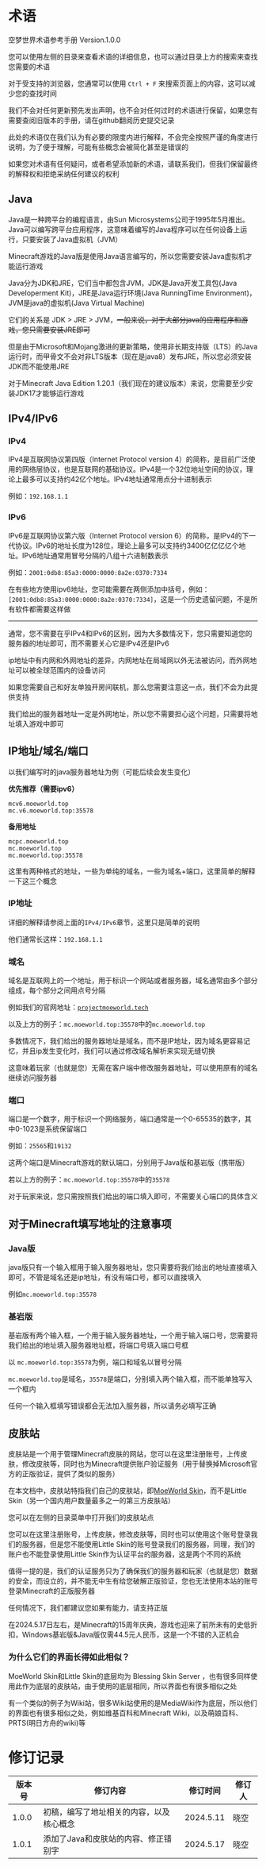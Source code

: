# 术语
空梦世界术语参考手册 Version.1.0.0

您可以使用左侧的目录来查看术语的详细信息，也可以通过目录上方的搜索来查找您需要的术语

对于受支持的浏览器，您通常可以使用 `Ctrl + F` 来搜索页面上的内容，这可以减少您的查找时间

我们不会对任何更新预先发出声明，也不会对任何过时的术语进行保留，如果您有需要查阅旧版本的手册，请在github翻阅历史提交记录

此处的术语仅在我们认为有必要的限度内进行解释，不会完全按照严谨的角度进行说明，为了便于理解，可能有些概念会被简化甚至是错误的

如果您对术语有任何疑问，或者希望添加新的术语，请联系我们，但我们保留最终的解释权和拒绝采纳任何建议的权利

## Java
Java是一种跨平台的编程语言，由Sun Microsystems公司于1995年5月推出。Java可以编写跨平台应用程序，这意味着编写的Java程序可以在任何设备上运行，只要安装了Java虚拟机（JVM）

Minecraft游戏的Java版是使用Java语言编写的，所以您需要安装Java虚拟机才能运行游戏

Java分为JDK和JRE，它们当中都包含JVM，JDK是Java开发工具包(Java Developerment Kit)，JRE是Java运行环境(Java RunningTime Environment)，JVM是java的虚拟机(Java Virtual Machine)

它们的关系是 JDK > JRE > JVM，~~一般来说，对于大部分java的应用程序和游戏，您只需要安装JRE即可~~

但是由于Microsoft和Mojang激进的更新策略，使用非长期支持版（LTS）的Java运行时，而甲骨文不会对非LTS版本（现在是java8）发布JRE，所以您必须安装JDK而不能使用JRE

对于Minecraft Java Edition 1.20.1（我们现在的建议版本）来说，您需要至少安装JDK17才能够运行游戏

## IPv4/IPv6
### IPv4
IPv4是互联网协议第四版（Internet Protocol version 4）的简称，是目前广泛使用的网络层协议，也是互联网的基础协议。IPv4是一个32位地址空间的协议，理论上最多可以支持约42亿个地址。IPv4地址通常用点分十进制表示

例如：`192.168.1.1`

### IPv6
IPv6是互联网协议第六版（Internet Protocol version 6）的简称，是IPv4的下一代协议。IPv6的地址长度为128位，理论上最多可以支持约3400亿亿亿亿个地址。IPv6地址通常用冒号分隔的八组十六进制数表示

例如：`2001:0db8:85a3:0000:0000:8a2e:0370:7334`

在有些地方使用ipv6地址，您可能需要在两侧添加中括号，例如：`[2001:0db8:85a3:0000:0000:8a2e:0370:7334]`，这是一个历史遗留问题，不是所有软件都需要这样做

---
通常，您不需要在乎IPv4和IPv6的区别，因为大多数情况下，您只需要知道您的服务器的地址即可，而不需要关心它是IPv4还是IPv6

ip地址中有内网和外网地址的差异，内网地址在局域网以外无法被访问，而外网地址可以被全球范围内的设备访问

如果您需要自己和好友单独开房间联机，那么您需要注意这一点，我们不会为此提供支持

我们给出的服务器地址一定是外网地址，所以您不需要担心这个问题，只需要将地址填入游戏中即可

## IP地址/域名/端口
以我们编写时的java服务器地址为例（可能后续会发生变化）

**优先推荐（需要ipv6）**
```plaintext
mcv6.moeworld.top
mc.v6.moeworld.top:35578
```

**备用地址**
```plaintext
mcpc.moeworld.top
mc.moeworld.top
mc.moeworld.top:35578
```

这里有两种格式的地址，一些为单纯的域名，一些为域名+端口，这里简单的解释一下这三个概念

### IP地址
详细的解释请参阅上面的`IPv4/IPv6`章节，这里只是简单的说明

他们通常长这样：`192.168.1.1`

### 域名
域名是互联网上的一个地址，用于标识一个网站或者服务器，域名通常由多个部分组成，每个部分之间用点号分隔

例如我们的官网地址：[`projectmoeworld.tech`](https://project.moeworld.tech)

以及上方的例子：`mc.moeworld.top:35578`中的`mc.moeworld.top`

多数情况下，我们给出的服务器地址是域名，而不是IP地址，因为域名更容易记忆，并且ip发生变化时，我们可以通过修改域名解析来实现无缝切换

这意味着玩家（也就是您）无需在客户端中修改服务器地址，可以使用原有的域名继续访问服务器

### 端口
端口是一个数字，用于标识一个网络服务，端口通常是一个0-65535的数字，其中0-1023是系统保留端口

例如：`25565`和`19132`

这两个端口是Minecraft游戏的默认端口，分别用于Java版和基岩版（携带版）

若以上方的例子：`mc.moeworld.top:35578`中的`35578`

对于玩家来说，您只需按照我们给出的端口填入即可，不需要关心端口的具体含义

## 对于Minecraft填写地址的注意事项
### Java版
java版只有一个输入框用于输入服务器地址，您只需要将我们给出的地址直接填入即可，不管是域名还是ip地址，有没有端口号，都可以直接填入

例如`mc.moeworld.top:35578`

### 基岩版
基岩版有两个输入框，一个用于输入服务器地址，一个用于输入端口号，您需要将我们给出的地址填入服务器地址框，将端口号填入端口号框

以 `mc.moeworld.top:35578`为例，端口和域名以冒号分隔

`mc.moeworld.top`是域名，`35578`是端口，分别填入两个输入框，而不能单独写入一个框内

任何一个输入框填写错误都会无法加入服务器，所以请务必填写正确

## 皮肤站
皮肤站是一个用于管理Minecraft皮肤的网站，您可以在这里注册账号，上传皮肤，修改皮肤等，同时也为Minecraft提供账户验证服务（用于替换掉Microsoft官方的正版验证，提供了类似的服务）

在本文档中，皮肤站特指我们自己的皮肤站，即[MoeWorld Skin](https://skin.moeworld.top)，而不是Little Skin（另一个国内用户数量最多之一的第三方皮肤站）

您可以在左侧的目录菜单中打开我们的皮肤站点

您可以在这里注册账号，上传皮肤，修改皮肤等，同时也可以使用这个账号登录我们的服务器，但是您不能使用Little Skin的账号登录我们的服务器，同理，我们的账户也不能登录使用Little Skin作为认证平台的服务器，这是两个不同的系统

值得一提的是，我们的认证服务只为了确保我们的服务器和玩家（也就是您）数据的安全，而设立的，并不能无中生有给您破解正版验证，您也无法使用本站的账号登录Minecraft的正版服务器

任何情况下，我们都建议您如果有能力，请支持正版

在2024.5.17日左右，是Minecraft的15周年庆典，游戏也迎来了前所未有的史低折扣，Windows基岩版&Java版仅需44.5元人民币，这是一个不错的入正机会

### 为什么它们的界面长得如此相似？
MoeWorld Skin和Little Skin的底层均为 Blessing Skin Server ，也有很多同样使用此作为底层的皮肤站，由于使用的底层相同，所以界面也有很多相似之处

有一个类似的例子为Wiki站，很多Wiki站使用的是MediaWiki作为底层，所以他们的界面也有很多相似之处，例如维基百科和Minecraft Wiki，以及萌娘百科、PRTS(明日方舟的wiki)等
# 修订记录
| 版本号 | 修订内容                                 | 修订时间  | 修订人 |
| ------ | ---------------------------------------- | --------- | ------ |
| 1.0.0  | 初稿，编写了地址相关的内容，以及核心概念 | 2024.5.11 | 晓空   |
| 1.0.1  | 添加了Java和皮肤站的内容、修正错别字 | 2024.5.17 | 晓空   |